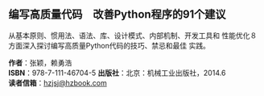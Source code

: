 ## 编写高质量代码　改善Python程序的91个建议

从基本原则、惯用法、语法、库、设计模式、内部机制、开发工具和
性能优化８方面深入探讨编写高质量Python代码的技巧、禁忌和最佳
实践。

**作者**：张颖，赖勇浩  
**ISBN**：978-7-111-46704-5
**出版社**：北京：机械工业出版社，2014.6  
**读者信箱**：hzjsj@hzbook.com

